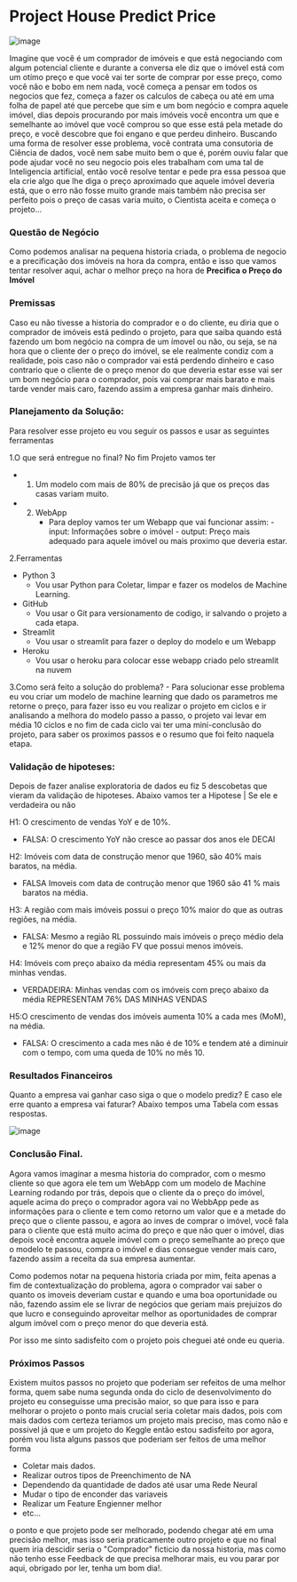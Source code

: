 # Project House Predict Price

![image](https://user-images.githubusercontent.com/92899088/174828810-56723853-8928-43ed-a660-c50badd75afe.png)

Imagine que você é um comprador de imóveis e que está negociando com algum potencial cliente e durante a conversa ele diz que o imóvel está com um otímo preço e que você vai ter sorte de comprar por esse preço, como você não e bobo em nem nada, você começa a pensar em todos os negocios que fez, começa a fazer os calculos de cabeça ou até em uma folha de papel até que percebe que sim e um bom negócio e compra aquele imóvel, dias depois procurando por mais imóveis você encontra um que e semelhante ao imóvel que você comprou so que esse está pela metade do preço, e você descobre que foi engano e que perdeu dinheiro.
Buscando uma forma de resolver esse problema, você contrata uma consutoria de Ciência de dados, você nem sabe muito bem o que é, porém ouviu falar que pode ajudar você no seu negocio pois eles trabalham com uma tal de Inteligencia artificial, então você resolve
tentar e pede pra essa pessoa que ela crie algo que lhe diga o preço aproximado que aquele imóvel deveria está, que o erro não fosse muito grande mais também não precisa ser perfeito pois o preço de casas varia muito, o Cientista aceita e começa o projeto...

### Questão de Negócio
Como podemos analisar na pequena historia criada, o problema de negocio e a precificação dos imóveis na hora  da compra, então e isso que vamos tentar resolver aqui, achar o melhor preço na hora de  **Precifica o Preço do Imóvel**

### Premissas
Caso eu não tivesse a historia do comprador e o do cliente, eu diria que o comprador de imóveis está pedindo o projeto, para que saiba quando está fazendo um bom negócio na compra de um ímovel ou não, ou seja, se na hora que o cliente der o preço do imóvel, se ele realmente condiz com a realidade, pois caso não o comprador vai está perdendo dinheiro e caso contrario que o cliente de o preço menor do que deveria estar esse vai ser um bom negócio para o comprador, pois vai comprar mais barato e mais tarde vender mais caro, fazendo assim a empresa ganhar mais dinheiro.

### Planejamento da Solução:
Para resolver esse projeto eu vou seguir os passos e usar as seguintes ferramentas

1.O que será entregue no final?
No fim Projeto vamos ter
- 1. Um modelo com mais de 80% de precisão já que os preços das casas variam muito.

- 2. WebApp
     - Para deploy vamos ter um Webapp que vai funcionar assim:
            - input: Informações sobre o imóvel
            - output: Preço mais adequado para aquele imóvel ou mais proximo que deveria estar.

2.Ferramentas
- Python 3
   - Vou usar Python para Coletar, limpar e fazer os modelos de Machine Learning.
- GitHub
   - Vou usar o Git para versionamento de codigo, ir salvando o projeto a cada etapa.
- Streamlit
  - Vou usar o streamlit para fazer o deploy do modelo e um Webapp
- Heroku
    - Vou usar o heroku para colocar esse webapp criado pelo streamlit na nuvem

3.Como será feito a solução do problema?
    - Para solucionar esse problema eu vou criar um modelo de machine learning que dado os parametros me retorne o preço, para fazer isso eu vou realizar o projeto em ciclos e ir analisando a melhora do modelo passo a passo, o projeto vai levar em média 10 ciclos e no fim de cada ciclo vai ter uma miní-conclusão do projeto, para saber os proximos passos e o resumo que foi feito naquela etapa.


### Validação de hipoteses:
Depois de fazer analise exploratoria de dados eu fiz 5 descobetas que vieram da validação de hipoteses.
Abaixo vamos ter a Hipotese | Se ele e verdadeira ou não

H1: O crescimento de vendas YoY e de 10%.
- FALSA: O crescimento YoY não cresce ao passar dos anos ele DECAI

H2: Imóveis com data de construção menor que 1960, são 40% mais baratos, na média.
- FALSA Imoveis com data de contrução menor que 1960 são 41 % mais baratos na média.

H3: A região com mais imóveis possui o preço 10% maior do que as outras regiões, na média.
- FALSA: Mesmo a região RL possuindo mais imóveis o preço médio dela e 12% menor do que a região FV que possui menos imóveis.

H4: Imóveis com preço abaixo da média representam 45% ou mais da minhas vendas.
- VERDADEIRA: Minhas vendas com os imóveis com preço abaixo da média REPRESENTAM 76% DAS MINHAS VENDAS

H5:O crescimento de vendas dos imóveis aumenta 10% a cada mes (MoM), na média.
- FALSA: O crescimento a cada mes não é de 10% e tendem até a diminuir com o tempo, com uma queda de 10% no mês 10.



### Resultados Financeiros
Quanto a empresa vai ganhar caso siga o que o modelo prediz?
E caso ele erre quanto a empresa vai faturar?
Abaixo tempos uma Tabela com essas respostas.

![image](https://user-images.githubusercontent.com/92899088/174125974-80af2cca-5d64-42f6-8931-3fe32e79e1a7.png)

### Conclusão Final.
Agora vamos imaginar a mesma historia do comprador, com o mesmo cliente so que agora ele tem um WebApp com um modelo de Machine Learning rodando por trás, depois que o cliente da o preço do imóvel, aquele acima do preço o comprador agora vai no WebbApp pede as informações para o cliente e tem como retorno um valor que e a metade do preço que o cliente passou, e agora ao inves de comprar o imóvel, você fala para o cliente que está muito acima do preço e que não quer o imóvel, dias depois você encontra aquele imóvel com o preço semelhante ao preço que o modelo te passou, compra o imóvel e dias consegue vender mais caro, fazendo assim a receita da sua empresa aumentar.

Como podemos notar na pequena historia criada por mim, feita apenas a fim de contextualização do problema, agora o comprador vai saber o quanto os imoveis deveriam custar e quando e uma boa oportunidade ou não, fazendo assim ele se livrar de negócios que geriam mais prejuizos do que lucro e conseguindo aproveitar melhor as oportunidades de comprar algum imóvel com o preço menor do que deveria está.

Por isso me sinto sadisfeito com o projeto pois cheguei até onde eu queria.




### Próximos Passos
Existem muitos passos no projeto que poderiam ser refeitos de uma melhor forma, quem sabe numa segunda onda do ciclo de desenvolvimento do projeto eu conseguisse uma precisão maior, so que para isso e para melhorar o projeto o ponto mais crucial seria coletar mais dados, pois com mais dados com certeza teriamos um projeto mais preciso, mas como não e possivel já que e um projeto do Keggle então estou sadisfeito por agora, porém vou lista alguns passos que poderiam ser feitos de uma melhor forma
- Coletar mais dados.
- Realizar outros tipos de Preenchimento de NA
- Dependendo da quantidade de dados até usar uma Rede Neural
- Mudar o tipo de enconder das variaveis
- Realizar um Feature Engienner melhor
- etc...

o ponto e que projeto pode ser melhorado, podendo chegar até em uma precisão melhor, mas isso seria praticamente outro projeto e que no final quem iria descidir seria o "Comprador" ficticio da nossa historia, mas como não tenho esse Feedback de que precisa melhorar mais, eu vou parar por aqui, obrigado por ler, tenha um bom dia!.
